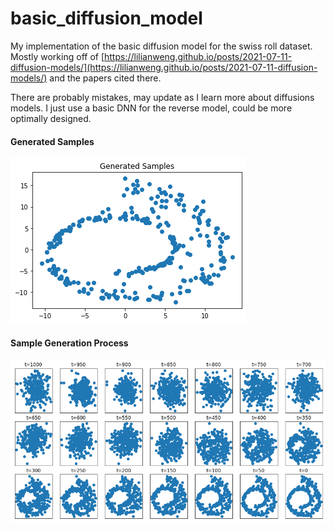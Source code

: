 # basic_diffusion_model

My implementation of the basic diffusion model for the swiss roll dataset.
Mostly working off of [https://lilianweng.github.io/posts/2021-07-11-diffusion-models/](https://lilianweng.github.io/posts/2021-07-11-diffusion-models/) and the papers cited there.

There are probably mistakes, may update as I learn more about diffusions models.
I just use a basic DNN for the reverse model, could be more optimally designed.

#### Generated Samples
![generated samples](assets/generated_samples.png)
#### Sample Generation Process
![sample_generation](assets/sample_generation.png)